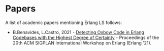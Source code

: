 # Papers

A list of academic papers mentioning Erlang LS follows:

* B.Benavides, L.Castro, 2021 -  [Detecting Oxbow Code in Erlang Codebases with the Highest Degree of Certainty](https://arxiv.org/pdf/2107.08699.pdf) - Proceedings of the 20th ACM SIGPLAN International Workshop on Erlang (Erlang ’21).
